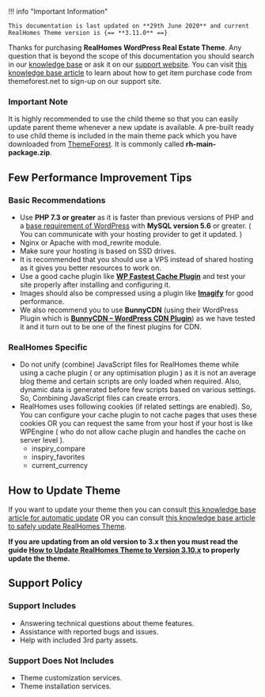 !!! info "Important Information"

    This documentation is last updated on **29th June 2020** and current RealHomes Theme version is {== **3.11.0** ==}

Thanks for purchasing **RealHomes WordPress Real Estate Theme**. Any question that is beyond the scope of this documentation you should search in our [knowledge base](https://support.inspirythemes.com/) or ask it on our [support website](https://support.inspirythemes.com/login-register//). You can visit [this knowledge base article](https://support.inspirythemes.com/knowledgebase/how-to-get-themeforest-item-purchase-code/) to learn about how to get item purchase code from themeforest.net to sign-up on our support site.

### **Important Note**
    
It is highly recommended to use the child theme so that you can easily update parent theme whenever a new update is available. A pre-built ready to use child theme is included in the main theme pack which you have downloaded from [ThemeForest](https://themeforest.net/downloads). It is commonly called **rh-main-package.zip**.

## Few Performance Improvement Tips

### **Basic Recommendations**

* Use **PHP 7.3 or greater** as it is faster than previous versions of PHP and a [base requirement of WordPress](https://wordpress.org/about/requirements/) with **MySQL version 5.6** or greater. ( You can communicate with your hosting provider to get it updated. )
* Nginx or Apache with mod_rewrite module.
* Make sure your hosting is based on SSD drives.
* It is recommended that you should use a VPS instead of shared hosting as it gives you better resources to work on.
* Use a good cache plugin like **[WP Fastest Cache Plugin](https://wordpress.org/plugins/wp-fastest-cache/)** and test your site properly after installing and configuring it.
* Images should also be compressed using a plugin like **[Imagify](https://wordpress.org/plugins/imagify/)** for good performance.
* We also recommend you to use **BunnyCDN** (using their WordPress Plugin which is **[BunnyCDN – WordPress CDN Plugin](https://wordpress.org/plugins/bunnycdn/)**) as we have tested it and it turn out to be one of the finest plugins for CDN.

### **RealHomes Specific**

* Do not unify (combine) JavaScript files for RealHomes theme while using a cache plugin ( or any optimisation plugin ) as it is not an average blog theme and certain scripts are only loaded when required. Also, dynamic data is generated before few scripts based on various settings. So, Combining JavaScript files can create errors.
* RealHomes uses following cookies (if related settings are enabled). So, You can configure your cache plugin to not cache pages that uses these cookies OR you can request the same from your host if your host is like WPEngine ( who do not allow cache plugin and handles the cache on server level ).
    - inspiry_compare
    - inspiry_favorites
    - current_currency

## How to Update Theme

If you want to update your theme then you can consult [this knowledge base article for automatic update](https://support.inspirythemes.com/knowledgebase/update-theme-using-envato-wordpress-toolkit/) OR you can consult [this knowledge base article to safely update RealHomes Theme](https://support.inspirythemes.com/knowledgebase/how-to-update-real-homes-theme-safely/).

**If you are updating from an old version to 3.x then you must read the guide [How to Update RealHomes Theme to Version 3.10.x](https://support.inspirythemes.com/knowledgebase/how-to-update-real-homes-theme-to-version-3-10-x/) to properly update the theme.**

## Support Policy

### **Support Includes**

- Answering technical questions about theme features.
- Assistance with reported bugs and issues.
- Help with included 3rd party assets.

### **Support Does Not Includes**

- Theme customization services.
- Theme installation services.